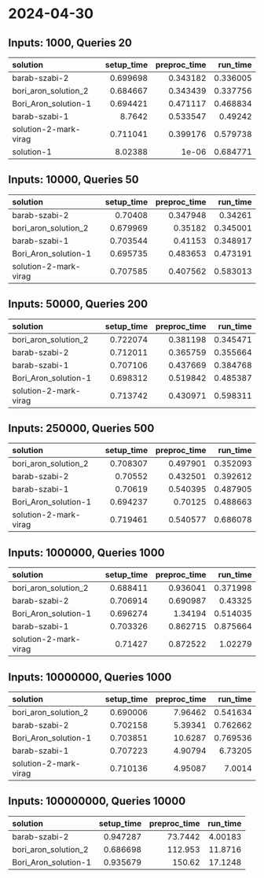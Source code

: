 # 2024-04-30

## Inputs: 1000, Queries 20

| solution              |   setup_time |   preproc_time |   run_time |
|:----------------------|-------------:|---------------:|-----------:|
| barab-szabi-2         |     0.699698 |       0.343182 |   0.336005 |
| bori_aron_solution_2  |     0.684667 |       0.343439 |   0.337756 |
| Bori_Aron_solution-1  |     0.694421 |       0.471117 |   0.468834 |
| barab-szabi-1         |     8.7642   |       0.533547 |   0.49242  |
| solution-2-mark-virag |     0.711041 |       0.399176 |   0.579738 |
| solution-1            |     8.02388  |       1e-06    |   0.684771 |

## Inputs: 10000, Queries 50

| solution              |   setup_time |   preproc_time |   run_time |
|:----------------------|-------------:|---------------:|-----------:|
| barab-szabi-2         |     0.70408  |       0.347948 |   0.34261  |
| bori_aron_solution_2  |     0.679969 |       0.35182  |   0.345001 |
| barab-szabi-1         |     0.703544 |       0.41153  |   0.348917 |
| Bori_Aron_solution-1  |     0.695735 |       0.483653 |   0.473191 |
| solution-2-mark-virag |     0.707585 |       0.407562 |   0.583013 |

## Inputs: 50000, Queries 200

| solution              |   setup_time |   preproc_time |   run_time |
|:----------------------|-------------:|---------------:|-----------:|
| bori_aron_solution_2  |     0.722074 |       0.381198 |   0.345471 |
| barab-szabi-2         |     0.712011 |       0.365759 |   0.355664 |
| barab-szabi-1         |     0.707106 |       0.437669 |   0.384768 |
| Bori_Aron_solution-1  |     0.698312 |       0.519842 |   0.485387 |
| solution-2-mark-virag |     0.713742 |       0.430971 |   0.598311 |

## Inputs: 250000, Queries 500

| solution              |   setup_time |   preproc_time |   run_time |
|:----------------------|-------------:|---------------:|-----------:|
| bori_aron_solution_2  |     0.708307 |       0.497901 |   0.352093 |
| barab-szabi-2         |     0.70552  |       0.432501 |   0.392612 |
| barab-szabi-1         |     0.70619  |       0.540395 |   0.487905 |
| Bori_Aron_solution-1  |     0.694237 |       0.70125  |   0.488663 |
| solution-2-mark-virag |     0.719461 |       0.540577 |   0.686078 |

## Inputs: 1000000, Queries 1000

| solution              |   setup_time |   preproc_time |   run_time |
|:----------------------|-------------:|---------------:|-----------:|
| bori_aron_solution_2  |     0.688411 |       0.936041 |   0.371998 |
| barab-szabi-2         |     0.706914 |       0.690987 |   0.43325  |
| Bori_Aron_solution-1  |     0.696274 |       1.34194  |   0.514035 |
| barab-szabi-1         |     0.703326 |       0.862715 |   0.875664 |
| solution-2-mark-virag |     0.71427  |       0.872522 |   1.02279  |

## Inputs: 10000000, Queries 1000

| solution              |   setup_time |   preproc_time |   run_time |
|:----------------------|-------------:|---------------:|-----------:|
| bori_aron_solution_2  |     0.690006 |        7.96462 |   0.541634 |
| barab-szabi-2         |     0.702158 |        5.39341 |   0.762662 |
| Bori_Aron_solution-1  |     0.703851 |       10.6287  |   0.769536 |
| barab-szabi-1         |     0.707223 |        4.90794 |   6.73205  |
| solution-2-mark-virag |     0.710136 |        4.95087 |   7.0014   |

## Inputs: 100000000, Queries 10000

| solution             |   setup_time |   preproc_time |   run_time |
|:---------------------|-------------:|---------------:|-----------:|
| barab-szabi-2        |     0.947287 |        73.7442 |    4.00183 |
| bori_aron_solution_2 |     0.686698 |       112.953  |   11.8716  |
| Bori_Aron_solution-1 |     0.935679 |       150.62   |   17.1248  |
